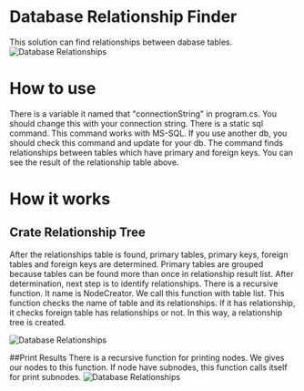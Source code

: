 # Database Relationship Finder
This solution can find relationships between dabase tables.
![Database Relationships](https://lh3.googleusercontent.com/PAUfQIVytMpEw1BVfhV2azbySCbZQ5NkZUT4n1IJQ2qdmER4ihN8i_zJx_fTGtuMkjjLVL78AoZ1enwM1q8tghYSLHJ6lpwy3L1tmuJcek5CFuJEOshKkaB_HlH5Ud-oJ-hgi5uK3Z0Ht8XVGfOBKLhoC5U3r1jZqb6J4jC1kaG9vlSFVJs6oc7jYW3_dWGpOf0iYVo9L5J1K9dsrsqeTOWQTFh785ghMyowuJWTI8dwhKRs0g64zgVTJIADrFXR_QRoUsErNTtouMEXGlA82VdLn1DXUGn4JEi7Rghc_vFMkGsBGzmbYx_vJ3KF97e-3g2c0iw5XlSmjVPs599OL0cKft7Mgymb_sgw_ffa59TdQsMxoCCZqHORe2t5pW2kOsBxsaMamWC6uS8wpbpLGGnc8iDWtwxoXDb91cO6BDjluR_eBljuJKfapTrd32pqOSNj6IS2-qJ6RJlIi8RXQK5dtk-sf0DsHzVLVDOzqjplAH0w0M9nqFfSvhvDjVdBoM5VRwAhgs7S13__H0lAjci7sNF_GFCboB3NlTogEIexmoAuoYrsxridLtNXGxEyJhlOBHGXJYX7yylZrS8l0BLhpoUL0Lw5RTS0tBndS3YyHWMKPJ2tDoJXB6PZlSVoEI7w69QTyVY2bhlhP2zFo-8KclwETrlLyuNaFKb3WYoPiQVhwBZBIsEZCq33_mVB-RRQ9GYI1TS-AhrxNRMgIbau_7TwrLKNKZp3jGNMQzZH5BUnCKJq64eS6ckVTxO5QBQs8AiMUs87BCMe0GFqe1VoMfD0tjD_6_T-xzoGTvUyksKZcZIIOcNUv-rQ5JCj6E-n2ug-dMK1dlw9WID9t35QqzLEnv7L6U5u9-jO2y6xP_a-EVFcu3fbiYZrzI8MNBk4uUwJtIHiFO-byli3onk2FXp8xUDgMe5_37kaGhuEvOuh=w850-h313-no?authuser=0)

# How to use
There is a variable it named that "connectionString" in program.cs. You should change this with your connection string. There is a static sql command. This command works with MS-SQL. If you use another db, you should check this command and update for your db. The command finds relationships between tables which have primary and foreign keys. You can see the result of the relationship table above.

# How it works
## Crate Relationship Tree
After the relationships table is found, primary tables, primary keys, foreign tables and foreign keys are determined. Primary tables are grouped because tables can be found more than once in relationship result list. After determination, next step is to identify relationships. There is a recursive function. It name is NodeCreator. We call this function with table list. This function checks the name of table and its relationships. If it has relationship, it checks foreign table has relationships or not. In this way, a relationship tree is created. 

![Database Relationships](https://lh3.googleusercontent.com/PAUfQIVytMpEw1BVfhV2azbySCbZQ5NkZUT4n1IJQ2qdmER4ihN8i_zJx_fTGtuMkjjLVL78AoZ1enwM1q8tghYSLHJ6lpwy3L1tmuJcek5CFuJEOshKkaB_HlH5Ud-oJ-hgi5uK3Z0Ht8XVGfOBKLhoC5U3r1jZqb6J4jC1kaG9vlSFVJs6oc7jYW3_dWGpOf0iYVo9L5J1K9dsrsqeTOWQTFh785ghMyowuJWTI8dwhKRs0g64zgVTJIADrFXR_QRoUsErNTtouMEXGlA82VdLn1DXUGn4JEi7Rghc_vFMkGsBGzmbYx_vJ3KF97e-3g2c0iw5XlSmjVPs599OL0cKft7Mgymb_sgw_ffa59TdQsMxoCCZqHORe2t5pW2kOsBxsaMamWC6uS8wpbpLGGnc8iDWtwxoXDb91cO6BDjluR_eBljuJKfapTrd32pqOSNj6IS2-qJ6RJlIi8RXQK5dtk-sf0DsHzVLVDOzqjplAH0w0M9nqFfSvhvDjVdBoM5VRwAhgs7S13__H0lAjci7sNF_GFCboB3NlTogEIexmoAuoYrsxridLtNXGxEyJhlOBHGXJYX7yylZrS8l0BLhpoUL0Lw5RTS0tBndS3YyHWMKPJ2tDoJXB6PZlSVoEI7w69QTyVY2bhlhP2zFo-8KclwETrlLyuNaFKb3WYoPiQVhwBZBIsEZCq33_mVB-RRQ9GYI1TS-AhrxNRMgIbau_7TwrLKNKZp3jGNMQzZH5BUnCKJq64eS6ckVTxO5QBQs8AiMUs87BCMe0GFqe1VoMfD0tjD_6_T-xzoGTvUyksKZcZIIOcNUv-rQ5JCj6E-n2ug-dMK1dlw9WID9t35QqzLEnv7L6U5u9-jO2y6xP_a-EVFcu3fbiYZrzI8MNBk4uUwJtIHiFO-byli3onk2FXp8xUDgMe5_37kaGhuEvOuh=w850-h313-no?authuser=0)

##Print Results
There is a recursive function for printing nodes. We gives our nodes to this function. If node have subnodes, this function calls itself for print subnodes.
![Database Relationships](https://lh3.googleusercontent.com/PAUfQIVytMpEw1BVfhV2azbySCbZQ5NkZUT4n1IJQ2qdmER4ihN8i_zJx_fTGtuMkjjLVL78AoZ1enwM1q8tghYSLHJ6lpwy3L1tmuJcek5CFuJEOshKkaB_HlH5Ud-oJ-hgi5uK3Z0Ht8XVGfOBKLhoC5U3r1jZqb6J4jC1kaG9vlSFVJs6oc7jYW3_dWGpOf0iYVo9L5J1K9dsrsqeTOWQTFh785ghMyowuJWTI8dwhKRs0g64zgVTJIADrFXR_QRoUsErNTtouMEXGlA82VdLn1DXUGn4JEi7Rghc_vFMkGsBGzmbYx_vJ3KF97e-3g2c0iw5XlSmjVPs599OL0cKft7Mgymb_sgw_ffa59TdQsMxoCCZqHORe2t5pW2kOsBxsaMamWC6uS8wpbpLGGnc8iDWtwxoXDb91cO6BDjluR_eBljuJKfapTrd32pqOSNj6IS2-qJ6RJlIi8RXQK5dtk-sf0DsHzVLVDOzqjplAH0w0M9nqFfSvhvDjVdBoM5VRwAhgs7S13__H0lAjci7sNF_GFCboB3NlTogEIexmoAuoYrsxridLtNXGxEyJhlOBHGXJYX7yylZrS8l0BLhpoUL0Lw5RTS0tBndS3YyHWMKPJ2tDoJXB6PZlSVoEI7w69QTyVY2bhlhP2zFo-8KclwETrlLyuNaFKb3WYoPiQVhwBZBIsEZCq33_mVB-RRQ9GYI1TS-AhrxNRMgIbau_7TwrLKNKZp3jGNMQzZH5BUnCKJq64eS6ckVTxO5QBQs8AiMUs87BCMe0GFqe1VoMfD0tjD_6_T-xzoGTvUyksKZcZIIOcNUv-rQ5JCj6E-n2ug-dMK1dlw9WID9t35QqzLEnv7L6U5u9-jO2y6xP_a-EVFcu3fbiYZrzI8MNBk4uUwJtIHiFO-byli3onk2FXp8xUDgMe5_37kaGhuEvOuh=w850-h313-no?authuser=0)
